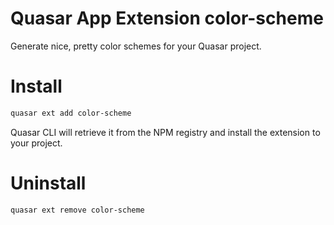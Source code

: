 Quasar App Extension color-scheme
===

Generate nice, pretty color schemes for your Quasar project.

# Install
```bash
quasar ext add color-scheme
```
Quasar CLI will retrieve it from the NPM registry and install the extension to your project.

# Uninstall
```bash
quasar ext remove color-scheme
```
